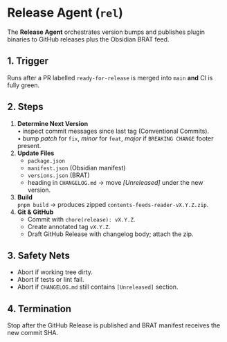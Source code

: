 # Release Agent (`rel`)

The **Release Agent** orchestrates version bumps and publishes plugin binaries to GitHub releases plus the Obsidian BRAT feed.

## 1. Trigger

Runs after a PR labelled `ready-for-release` is merged into `main` **and** CI is fully green.

## 2. Steps

1. **Determine Next Version**  
   • inspect commit messages since last tag (Conventional Commits).  
   • bump *patch* for `fix`, *minor* for `feat`, *major* if `BREAKING CHANGE` footer present.
2. **Update Files**  
   * `package.json`  
   * `manifest.json` (Obsidian manifest)  
   * `versions.json` (BRAT)  
   * heading in `CHANGELOG.md` → move *[Unreleased]* under the new version.
3. **Build**  
   `pnpm build` → produces zipped `contents-feeds-reader-vX.Y.Z.zip`.
4. **Git & GitHub**  
   * Commit with `chore(release): vX.Y.Z`.  
   * Create annotated tag `vX.Y.Z`.  
   * Draft GitHub Release with changelog body; attach the zip.

## 3. Safety Nets

* Abort if working tree dirty.
* Abort if tests or lint fail.
* Abort if `CHANGELOG.md` still contains `[Unreleased]` section.

## 4. Termination

Stop after the GitHub Release is published and BRAT manifest receives the new commit SHA.
